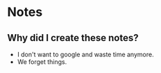 # Notes

## Why did I create these notes?

- I don't want to google and waste time anymore.
- We forget things.

